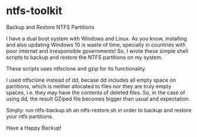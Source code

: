 # ntfs-toolkit
Backup and Restore NTFS Partitions

I have a dual boot system with Windows and Linux. As you know, installing and also updating Windows 10 is waste of time, specially in countries with poor internet and irresponsible governments! So, I wrote these simple shell scripts to backup and restore the NTFS partitions on my system.

These scripts uses ntfsclone and gzip for its functionality.

I used ntfsclone instead of dd, becase dd includes all empty space on partitions, which is neither allocated to files nor they are truly empty spaces, i.e. they may have the contents of deleted files. So, in the case of using dd, the result GZiped file becomes bigger than usual and expectation.

Simply:
run ntfs-backup.sh an ntfs-restore.sh in order to backup and restore your ntfs partitions.

Have a Happy Backup!
